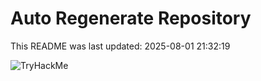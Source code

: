 # Auto Regenerate Repository

This README was last updated: 2025-08-01 21:32:19

 ![TryHackMe](https://tryhackme.com/badge/533634)